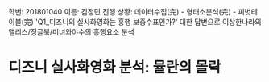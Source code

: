 학번: 201801040 이름: 김정민
진행 상황: 데이터수집(完) - 형태소분석(完) - 피벗테이블(完) 
        'Q1_디즈니의 실사화영화는 흥행 보증수표인가?' 대한 답변으로 이상한나라의앨리스/정글북/미녀와야수의 흥행요소 분석 


# 디즈니 실사화영화 분석: 뮬란의 몰락
